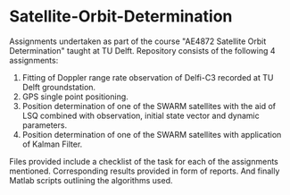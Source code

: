 # Satellite-Orbit-Determination
Assignments undertaken as part of the course "AE4872 Satellite Orbit Determination" taught at TU Delft. 
Repository consists of the following 4 assignments:

1. Fitting of Doppler range rate observation of Delfi-C3 recorded at TU Delft groundstation.
2. GPS single point positioning.
3. Position determination of one of the SWARM satellites with the aid of LSQ combined with observation, initial state vector and dynamic parameters.
4. Position determination of one of the SWARM satellites with application of Kalman Filter.

Files provided include a checklist of the task for each of the assignments mentioned. Corresponding results provided in form of reports. And finally Matlab scripts outlining the algorithms used.


